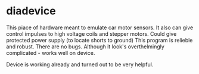 # diadevice

This piace of hardware meant to emulate car motor sensors.
It also can give control impulses to high voltage coils and stepper motors. Could give
protected power supply (to locate shorts to ground)
This program is relieble and robust. There are no bugs. Although it look's
overthelmingly complicated - works well on device.


Device is working already and turned out to be very helpful.
